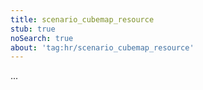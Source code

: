 ```yaml
---
title: scenario_cubemap_resource
stub: true
noSearch: true
about: 'tag:hr/scenario_cubemap_resource'
---
```

  ...
